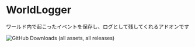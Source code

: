 # WorldLogger
ワールド内で起こったイベントを保存し、ログとして残してくれるアドオンです

<img alt="GitHub Downloads (all assets, all releases)" src="https://img.shields.io/github/downloads/Naruru29/MCBE_WorldLogger/total?style=for-the-badge">
